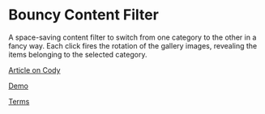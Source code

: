 Bouncy Content Filter
=========

A space-saving content filter to switch from one category to the other in a fancy way. Each click fires the rotation of the gallery images, revealing the items belonging to the selected category.

[Article on Cody](http://codyhouse.co/gem/bouncy-content-filter/)

[Demo](http://codyhouse.co/demo/bouncy-content-filter/)
 
[Terms](http://codyhouse.co/terms/)
